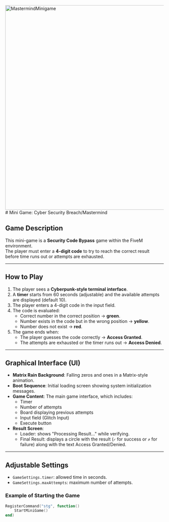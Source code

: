 <img width="796" height="651" alt="MastermindMinigame" src="https://github.com/user-attachments/assets/131c1448-ac91-4380-820b-5fe933e85383" />
# Mini Game: Cyber Security Breach/Mastermind

## Game Description
This mini-game is a **Security Code Bypass** game within the FiveM environment.  
The player must enter a **4-digit code** to try to reach the correct result before time runs out or attempts are exhausted.

---

## How to Play
1. The player sees a **Cyberpunk-style terminal interface**.
2. A **timer** starts from 60 seconds (adjustable) and the available attempts are displayed (default 10).
3. The player enters a 4-digit code in the input field.
4. The code is evaluated:
   - Correct number in the correct position → **green**.
   - Number exists in the code but in the wrong position → **yellow**.
   - Number does not exist → **red**.
5. The game ends when:
   - The player guesses the code correctly → **Access Granted**.
   - The attempts are exhausted or the timer runs out → **Access Denied**.

---

## Graphical Interface (UI)
- **Matrix Rain Background**: Falling zeros and ones in a Matrix-style animation.
- **Boot Sequence**: Initial loading screen showing system initialization messages.
- **Game Content**: The main game interface, which includes:
  - Timer
  - Number of attempts
  - Board displaying previous attempts
  - Input field (Glitch Input)
  - Execute button
- **Result Screen**:
  - Loader: shows "Processing Result..." while verifying.
  - Final Result: displays a circle with the result (`✓` for success or `✗` for failure) along with the text Access Granted/Denied.

---

## Adjustable Settings
- `GameSettings.timer`: allowed time in seconds.
- `GameSettings.maxAttempts`: maximum number of attempts.

### Example of Starting the Game
```lua
RegisterCommand("stg", function()
    StartMiniGame()
end)

